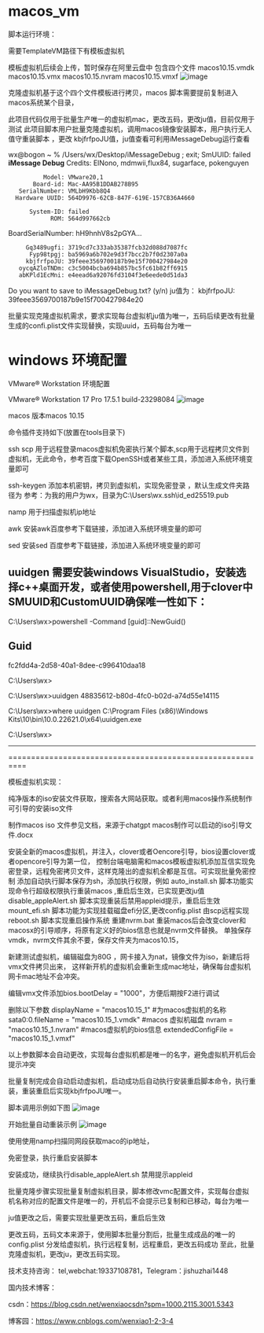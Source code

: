 # macos_vm

脚本运行环境：

需要TemplateVM路径下有模板虚拟机

模板虚拟机后续会上传，暂时保存在阿里云盘中
包含四个文件
macos10.15.vmdk
macos10.15.vmx
macos10.15.nvram
macos10.15.vmxf
![image](https://github.com/user-attachments/assets/30c8a7aa-bf9b-413b-9d75-6ffba77f2a7d)


克隆虚拟机基于这个四个文件模板进行拷贝，macos 脚本需要提前复制进入macos系统某个目录，

此项目代码仅用于批量生产唯一的虚拟机mac，更改五码，更改ju值，目前仅用于测试
此项目脚本用户批量克隆虚拟机，调用macos镜像安装脚本，用户执行无人值守重装脚本 ，更改 kbjfrfpoJU值，ju值查看可利用iMessageDebug运行查看

wx@bogon ~ % /Users/wx/Desktop/iMessageDebug ; exit;
SmUUID: failed
**********************iMessage Debug**********************
Credits: ElNono, mdmwii,flux84, sugarface, pokenguyen


              Model: VMware20,1
           Board-id: Mac-AA95B1DDAB278B95
       SerialNumber: VMLbH9Kbb8Q4
      Hardware UUID: 564D9976-62CB-847F-619E-157CB36A4660

          System-ID: failed
                ROM: 564d997662cb
  BoardSerialNumber: hH9hnhV8s2pGYA...

         Gq3489ugfi: 3719cd7c333ab35387fcb32d088d7087fc
          Fyp98tpgj: ba5969a6b702e9d3f7bcc2b7f0d2307a0a
         kbjfrfpoJU: 39feee3569700187b9e15f700427984e20
       oycqAZloTNDm: c3c5004bcba694b857bc5fc61b82ff6915
       abKPld1EcMni: e4eead6a92076fd3104f3e6eede0d51da3

Do you want to save to iMessageDebug.txt? (y/n) 
ju值为： kbjfrfpoJU: 39feee3569700187b9e15f700427984e20

批量实现克隆虚拟机需求，要求实现每台虚拟机ju值为唯一，五码后续更改有批量生成的confi.plist文件实现替换，实现uuid，五码每台为唯一

windows 环境配置
======================================================

VMware® Workstation 环境配置

VMware® Workstation 17 Pro
17.5.1 build-23298084
![image](https://github.com/user-attachments/assets/7fb032b9-26b4-4f01-ae50-4356ffa5823b)

macos 版本macos 10.15 

命令插件支持如下(放置在tools目录下)

ssh scp 用于远程登录macos虚拟机免密执行某个脚本,scp用于远程拷贝文件到虚拟机，无此命令，参考百度下载OpenSSH或者某些工具，添加进入系统环境变量即可

ssh-keygen  添加本机密钥，拷贝到虚拟机，实现免密登录 ，默认生成文件夹路径为 参考：为我的用户为wx，目录为C:\Users\wx\.ssh\id_ed25519.pub

namp    用于扫描虚拟机ip地址

awk  安装awk百度参考下载链接，添加进入系统环境变量的即可

sed  安装sed 百度参考下载链接，添加进入系统环境变量的即可

uuidgen  需要安装windows VisualStudio，安装选择c++桌面开发，或者使用powershell,用于clover中SMUUID和CustomUUID确保唯一性如下：
---------------------------------------------------------
C:\Users\wx>powershell -Command  [guid]::NewGuid()

Guid
----
fc2fdd4a-2d58-40a1-8dee-c996410daa18

C:\Users\wx>


C:\Users\wx>uuidgen
48835612-b80d-4fc0-b02d-a74d55e14115

C:\Users\wx>where uuidgen
C:\Program Files (x86)\Windows Kits\10\bin\10.0.22621.0\x64\uuidgen.exe

C:\Users\wx>

--------------------------------------------------
==========================================================

模板虚拟机实现：

纯净版本的iso安装文件获取，搜索各大网站获取。或者利用macos操作系统制作可引导的安装iso文件

制作macos  iso 文件参见文档，来源于chatgpt macos制作可以启动的iso引导文件.docx

安装全新的macos虚拟机，并注入，clover或者Oencore引导，bios设置clover或者opencore引导为第一位，
控制台端电脑需和macos模板虚拟机添加互信实现免密登录，远程免密拷贝文件，这样克隆出的虚拟机全都是互信。可实现批量免密控制
添加自动执行脚本保存为sh，添加执行权限，例如
auto_install.sh  脚本功能实现命令行超级权限执行重装macos ,重启后生效，已实现更改ju值
disable_appleAlert.sh    脚本实现重装后禁用appleid提示，重启后生效
mount_efi.sh  	脚本功能为实现挂载磁盘efi分区,更改config.plist 由scp远程实现
reboot.sh  		脚本实现重启操作系统
重建nvrm.bat  重装macos后会改变clover和macosx的引导顺序，将原有定义好的bios信息也就是nvrm文件替换。
单独保存vmdk，nvrm文件其余不要，保存文件夹为macos10.15，

新建测试虚拟机，编辑磁盘为80G ，网卡接入为nat，镜像文件为iso，新建后将vmx文件拷贝出来，
这样新开机的虚拟机会重新生成mac地址，确保每台虚拟机网卡mac地址不会冲突。

编辑vmx文件添加bios.bootDelay = "1000"，方便后期按F2进行调试

删除以下参数
displayName = "macos10.15_1"   #为macos虚拟机的名称
sata0:0.fileName = "macos10.15_1.vmdk"   #macos 虚拟机磁盘
nvram = "macos10.15_1.nvram"       #macos虚拟机的bios信息
extendedConfigFile = "macos10.15_1.vmxf"     

以上参数脚本会自动更改，实现每台虚拟机都是唯一的名字，避免虚拟机开机后会提示冲突

批量复制完成会自动启动虚拟机，启动成功后自动执行安装重启脚本命令，执行重装，重装重启后实现kbjfrfpoJU唯一。

脚本调用示例如下图
![image](https://github.com/user-attachments/assets/9e9a969f-c307-46f5-acae-f55d04e2213b)

开始批量自动重装示例
![image](https://github.com/user-attachments/assets/e61770a7-6bc0-4ec1-92ff-268e94372dd1)

使用使用namp扫描同网段获取maco的ip地址，

免密登录，执行重启安装脚本

安装成功，继续执行disable_appleAlert.sh 禁用提示appleid  

批量克隆步骤实现批量复制虚拟机目录，脚本修改vmc配置文件，实现每台虚拟机名称对应的配置文件是唯一的，开机后不会提示已复制和已移动，每台为唯一

ju值更改之后，需要实现批量更改五码，重启后生效

更改五码，五码文本来源于，使用脚本批量分割后，批量生成成品的唯一的config.plist 分发给虚拟机，执行远程复制，远程重启，更改五码成功
至此，批量克隆虚拟机，更改ju，更改五码实现。


技术支持咨询： tel,webchat:19337108781，Telegram：jishuzhai1448

国内技术博客：

csdn：https://blog.csdn.net/wenxiaocsdn?spm=1000.2115.3001.5343

博客园：https://www.cnblogs.com/wenxiao1-2-3-4





